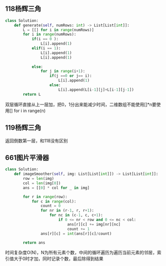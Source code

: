 ## 118杨辉三角

```python
class Solution:
    def generate(self, numRows: int) -> List[List[int]]:
        L = [[] for i in range(numRows)]
        for i in range(numRows):
            if(i == 0 ):
                L[i].append(1)
            elif(i == 1):
                L[i].append(1)
                L[i].append(1)
                
            else:
                for j in range(i+1):
                    if(j ==0 or j== i):
                        L[i].append(1)
                    else:
                        L[i].append(L[i-1][j]+L[i-1][j-1])
        return L
```

双层循环直接从上一层加，把0，1分出来能减少时间，二维数组不能使用[]*n要使用[] for i in range(n)

## 119杨辉三角

返回倒数第一层，和118没有区别

## 661图片平滑器

```python
class Solution:
    def imageSmoother(self, img: List[List[int]]) -> List[List[int]]:
        row = len(img)
        col = len(img[0])
        ans = [[0] * col for _ in img]

        for r in range(row):
            for c in range(col):
                count = 0
                for nr in (r-1, r, r+1):
                    for nc in (c-1, c, c+1):
                        if 0 <= nr < row and 0 <= nc < col:
                            ans[r][c] += img[nr][nc]
                            count += 1
                ans[r][c] = int(ans[r][c]/count) 

        return ans

```

时间复杂度O(N)，N为所有元素个数，中间的循环遍历为遍历当前元素的邻居，索引值大于0时才加，同时记录个数，最后除得到结果



## 